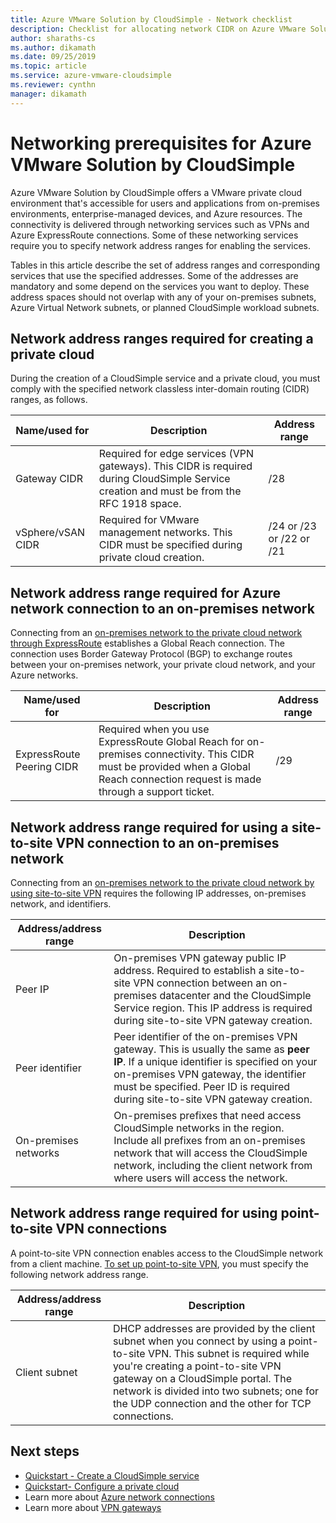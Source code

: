 ```yaml
---
title: Azure VMware Solution by CloudSimple - Network checklist 
description: Checklist for allocating network CIDR on Azure VMware Solution by CloudSimple  
author: sharaths-cs 
ms.author: dikamath 
ms.date: 09/25/2019 
ms.topic: article 
ms.service: azure-vmware-cloudsimple 
ms.reviewer: cynthn 
manager: dikamath 
---
```


# Networking prerequisites for Azure VMware Solution by CloudSimple

Azure VMware Solution by CloudSimple offers a VMware private cloud environment that's accessible for users and applications from on-premises environments, enterprise-managed devices, and Azure resources. The connectivity is delivered through networking services such as VPNs and Azure ExpressRoute connections. Some of these networking services require you to specify network address ranges for enabling the services. 

Tables in this article describe the set of address ranges and corresponding services that use the specified addresses. Some of the addresses are mandatory and some depend on the services you want to deploy. These address spaces should not overlap with any of your on-premises subnets, Azure Virtual Network subnets, or planned CloudSimple workload subnets.

## Network address ranges required for creating a private cloud

During the creation of a CloudSimple service and a private cloud, you must comply with the specified network classless inter-domain routing (CIDR) ranges, as follows.

| Name/used for     | Description                                                                                                                            | Address range            |
|-------------------|----------------------------------------------------------------------------------------------------------------------------------------|--------------------------|
| Gateway CIDR      | Required for edge services (VPN gateways).  This CIDR is required during CloudSimple Service creation and must be from the RFC 1918 space. | /28                      |
| vSphere/vSAN CIDR | Required for VMware management networks. This CIDR must be specified during private cloud creation.                                    | /24 or /23 or /22 or /21 |

## Network address range required for Azure network connection to an on-premises network

Connecting from an [on-premises network to the private cloud network through ExpressRoute](on-premises-connection.md) establishes a Global Reach connection.  The connection uses Border Gateway Protocol (BGP) to exchange routes between your on-premises network, your private cloud network, and your Azure networks.

| Name/used for             | Description                                                                                                                                                                             | Address range |
|---------------------------|-----------------------------------------------------------------------------------------------------------------------------------------------------------------------------------------|---------------|
| ExpressRoute Peering CIDR | Required when you use ExpressRoute Global Reach for on-premises connectivity. This CIDR must be provided when a Global Reach connection request is made through a support ticket. | /29           |

## Network address range required for using a site-to-site VPN connection to an on-premises network

Connecting from an [on-premises network to the private cloud network by using site-to-site VPN](vpn-gateway.md) requires the following IP addresses, on-premises network, and identifiers. 

| Address/address range | Description                                                                                                                                                                                                                                                           |
|-----------------------|-----------------------------------------------------------------------------------------------------------------------------------------------------------------------------------------------------------------------------------------------------------------------|
| Peer IP               | On-premises VPN gateway public IP address. Required to establish a site-to-site VPN connection between an on-premises datacenter and the CloudSimple Service region. This IP address is required during site-to-site VPN gateway creation.                                         |
| Peer identifier       | Peer identifier of the on-premises VPN gateway. This is usually the same as **peer IP**.  If a unique identifier is specified on your on-premises VPN gateway, the identifier must be specified.  Peer ID is required during site-to-site VPN gateway creation.   |
| On-premises networks   | On-premises prefixes that need access CloudSimple networks in the region.  Include all prefixes from an on-premises network that will access the CloudSimple network, including the client network from where users will access the network.                                         |

## Network address range required for using point-to-site VPN connections

A point-to-site VPN connection enables access to the CloudSimple network from a client machine.  [To set up point-to-site VPN](vpn-gateway.md), you must specify the following network address range.

| Address/address range | Description                                                                                                                                                                                                                                                                                                  |
|-----------------------|--------------------------------------------------------------------------------------------------------------------------------------------------------------------------------------------------------------------------------------------------------------------------------------------------------------|
| Client subnet         | DHCP addresses are provided by the client subnet when you connect by using a point-to-site VPN. This subnet is required while you're creating a point-to-site VPN gateway on a CloudSimple portal.  The network is divided into two subnets; one for the UDP connection and the other for TCP connections. |

## Next steps

* [Quickstart - Create a CloudSimple service](quickstart-create-cloudsimple-service.md)
* [Quickstart- Configure a private cloud](quickstart-create-private-cloud.md)
* Learn more about [Azure network connections](cloudsimple-azure-network-connection.md)
* Learn more about [VPN gateways](cloudsimple-vpn-gateways.md)
